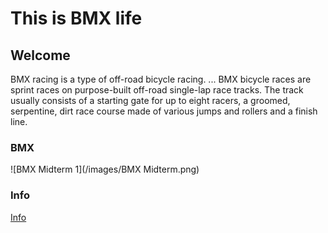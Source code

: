 # This is BMX life

## Welcome

BMX racing is a type of off-road bicycle racing. ... BMX bicycle races are sprint races on purpose-built off-road single-lap race tracks. The track usually consists of a starting gate for up to eight racers, a groomed, serpentine, dirt race course made of various jumps and rollers and a finish line.

### BMX
![BMX Midterm 1](/images/BMX Midterm.png)

### Info
[Info](http://www.23mag.com/hist/hist80.htm)
